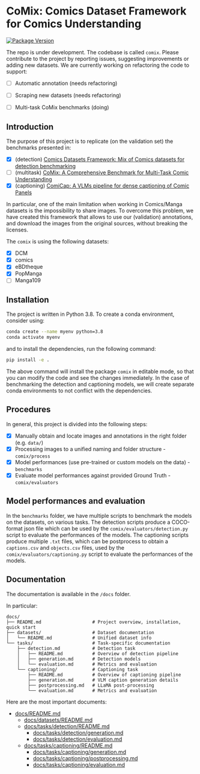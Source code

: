 # CoMix: Comics Dataset Framework for Comics Understanding

[![Package Version](https://img.shields.io/badge/version-1.0.0-yellow.svg)](https://github.com/emanuelevivoli/cdf)

The repo is under development. The codebase is called `comix`.
Please contribute to the project by reporting issues, suggesting improvements or adding new datasets.
We are currently working on refactoring the code to support:
- [ ] Automatic annotation (needs refactoring)
- [ ] Scraping new datasets (needs refactoring)
- [ ] Multi-task CoMix benchmarks (doing)


## Introduction
The purpose of this project is to replicate (on the validation set) the benchmarks presented in:
- [x] (detection) [Comics Datasets Framework: Mix of Comics datasets for detection benchmarking](https://arxiv.org/abs/2407.03540)
- [ ] (multitask) [CoMix: A Comprehensive Benchmark for Multi-Task Comic Understanding](https://arxiv.org/abs/2407.03550)
- [x] (captioning) [ComiCap: A VLMs pipeline for dense captioning of Comic Panels](https://arxiv.org/abs/2409.16159)

In particular, one of the main limitation when working in Comics/Manga datasets is the impossibility to share images.
To overcome this problem, we have created this framework that allows to use our (validation) annotations, and download the images from the original sources, without breaking the licenses.

The `comix` is using the following datasets:
- [x] DCM
- [x] comics
- [x] eBDtheque
- [x] PopManga
- [ ] Manga109

## Installation
The project is written in Python 3.8. To create a conda environment, consider using:
```bash
conda create --name myenv python=3.8
conda activate myenv
```

and to install the dependencies, run the following command:
```bash
pip install -e .
```
The above command will install the package `comix` in editable mode, so that you can modify the code and see the changes immediately. In the case of benchmarking the detection and captioning models, we will create separate conda environments to not conflict with the dependencies.

## Procedures
In general, this project is divided into the following steps:
- [x] Manually obtain and locate images and annotations in the right folder (e.g. `data/`)
- [x] Processing images to a unified naming and folder structure - `comix/process`
- [x] Model performances (use pre-trained or custom models on the data) - `benchmarks`
- [x] Evaluate model performances against provided Ground Truth - `comix/evaluators`

## Model performances and evaluation
In the `benchmarks` folder, we have multiple scripts to benchmark the models on the datasets, on various tasks.
The detection scripts produce a COCO-format json file which can be used by the `comix/evaluators/detection.py` script to evaluate the performances of the models.
The captioning scripts produce multiple `.txt` files, which can be postprocess to obtain a `captions.csv` and `objects.csv` files, used by the `comix/evaluators/captioning.py` script to evaluate the performances of the models.

## Documentation

The documentation is available in the `/docs` folder.

In particular:
```
docs/
├── README.md                   # Project overview, installation, quick start
├── datasets/                   # Dataset documentation
│   └── README.md               # Unified dataset info
└── tasks/                      # Task-specific documentation
    ├── detection.md            # Detection task
    │   ├── README.md           # Overview of detection pipeline
    │   ├── generation.md       # Detection models
    │   └── evaluation.md       # Metrics and evaluation
    └── captioning/             # Captioning task
        ├── README.md           # Overview of captioning pipeline
        ├── generation.md       # VLM caption generation details
        ├── postprocessing.md   # LLaMA post-processing
        └── evaluation.md       # Metrics and evaluation
```

Here are the most important documents:
- [docs/README.md](docs/README.md)
    - [docs/datasets/README.md](docs/datasets/README.md)
    - [docs/tasks/detection/README.md](docs/tasks/detection/README.md)
        - [docs/tasks/detection/generation.md](docs/tasks/detection/generation.md)
        - [docs/tasks/detection/evaluation.md](docs/tasks/detection/evaluation.md)
    - [docs/tasks/captioning/README.md](docs/tasks/captioning/README.md)
        - [docs/tasks/captioning/generation.md](docs/tasks/captioning/generation.md)
        - [docs/tasks/captioning/postprocessing.md](docs/tasks/captioning/postprocessing.md)
        - [docs/tasks/captioning/evaluation.md](docs/tasks/captioning/evaluation.md)

